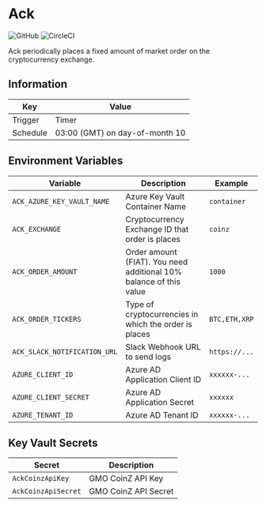 # Ack

![GitHub](https://img.shields.io/github/license/Knockru/Ack.svg?style=flat-square)
![CircleCI](https://img.shields.io/circleci/build/github/Knockru/Ack.svg?style=flat-square)

Ack periodically places a fixed amount of market order on the cryptocurrency exchange.

## Information

| Key      | Value                          |
| -------- | ------------------------------ |
| Trigger  | Timer                          |
| Schedule | 03:00 (GMT) on day-of-month 10 |

## Environment Variables

| Variable                     | Description                                                        | Example       |
| ---------------------------- | ------------------------------------------------------------------ | ------------- |
| `ACK_AZURE_KEY_VAULT_NAME`   | Azure Key Vault Container Name                                     | `container`   |
| `ACK_EXCHANGE`               | Cryptocurrency Exchange ID that order is places                    | `coinz`       |
| `ACK_ORDER_AMOUNT`           | Order amount (FIAT). You need additional 10% balance of this value | `1000`        |
| `ACK_ORDER_TICKERS`          | Type of cryptocurrencies in which the order is places              | `BTC,ETH,XRP` |
| `ACK_SLACK_NOTIFICATION_URL` | Slack Webhook URL to send logs                                     | `https://...` |
| `AZURE_CLIENT_ID`            | Azure AD Application Client ID                                     | `xxxxxx-...`  |
| `AZURE_CLIENT_SECRET`        | Azure AD Application Secret                                        | `xxxxxx`      |
| `AZURE_TENANT_ID`            | Azure AD Tenant ID                                                 | `xxxxxx-...`  |

## Key Vault Secrets

| Secret              | Description          |
| ------------------- | -------------------- |
| `AckCoinzApiKey`    | GMO CoinZ API Key    |
| `AckCoinzApiSecret` | GMO CoinZ API Secret |
